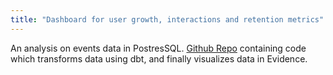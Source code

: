 ```yaml
---
title: "Dashboard for user growth, interactions and retention metrics"
---
```


An analysis on events data in PostresSQL.
[Github Repo](https://github.com/rainycow/heymax) containing code which transforms data using dbt, and finally visualizes data in Evidence.

